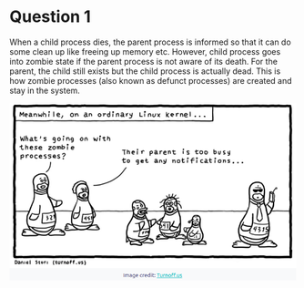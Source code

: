 # Question 1


When a child process dies, the parent process is informed so that it can do some clean up like freeing up memory etc. However, child process goes into zombie state if the parent process is not aware of its death. For the parent, the child still exists but the child process is actually dead. This is how zombie processes (also known as defunct processes) are created and stay in the system.


![](ss.png)
